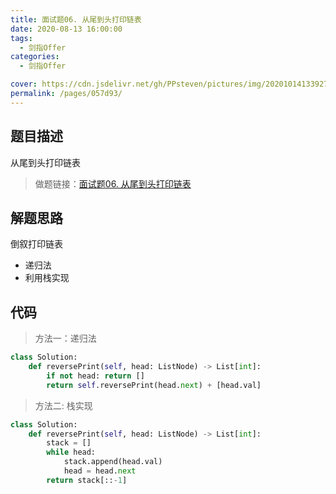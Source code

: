 ```yaml
---
title: 面试题06. 从尾到头打印链表
date: 2020-08-13 16:00:00
tags: 
  - 剑指Offer
categories: 
  - 剑指Offer

cover: https://cdn.jsdelivr.net/gh/PPsteven/pictures/img/20201014133927.png
permalink: /pages/057d93/
---
```


## 题目描述

从尾到头打印链表

> 做题链接：[面试题06. 从尾到头打印链表](https://leetcode-cn.com/problems/cong-wei-dao-tou-da-yin-lian-biao-lcof/solution/)
>

<!--more-->

## 解题思路

倒叙打印链表

- 递归法
- 利用栈实现

## 代码

> 方法一：递归法

```python
class Solution:
    def reversePrint(self, head: ListNode) -> List[int]:
        if not head: return []
        return self.reversePrint(head.next) + [head.val]
```



> 方法二: 栈实现

```python
class Solution:
    def reversePrint(self, head: ListNode) -> List[int]:
        stack = []
        while head:
            stack.append(head.val)
            head = head.next 
        return stack[::-1]
```



